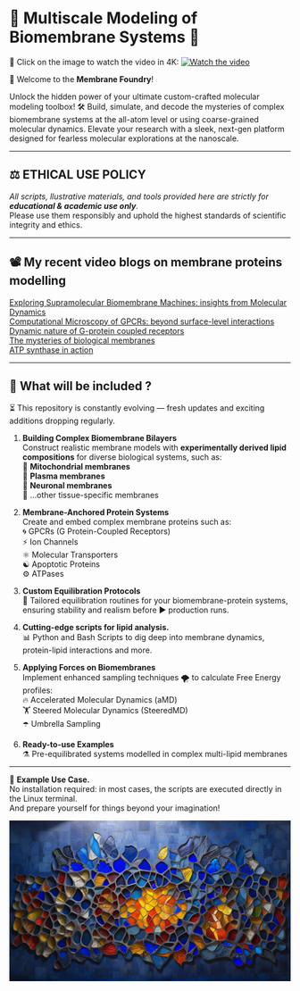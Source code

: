 # 🔷 Multiscale Modeling of Biomembrane Systems 🔷 

🎥 Click on the image to watch the video in 4K: 
[![Watch the video](https://img.youtube.com/vi/qgFmRrF_M9k/maxresdefault.jpg)](https://www.youtube.com/watch?v=qgFmRrF_M9k)

👑 Welcome to the **Membrane Foundry**!

Unlock the hidden power of your ultimate custom-crafted molecular modeling toolbox! 🛠️
Build, simulate, and decode the mysteries of complex biomembrane systems at the all-atom level or using coarse-grained molecular dynamics. Elevate your research with a sleek, next-gen platform designed for fearless molecular explorations at the nanoscale.


---

## ⚖️ ETHICAL USE POLICY

_All scripts, llustrative materials, and tools provided here are strictly for **educational & academic use only**._  
Please use them responsibly and uphold the highest standards of scientific integrity and ethics.  

---

## 📽️ My recent video blogs on membrane proteins modelling

[Exploring Supramolecular Biomembrane Machines: insights from Molecular Dynamics](https://www.linkedin.com/pulse/exploring-supramolecular-biomembrane-machines-insights-gleb-novikov-b0nxe/?trackingId=apAbfz3rTyyBr77sc30CNA%3D%3D)  
[Computational Microscopy of GPCRs: beyond surface-level interactions](https://www.linkedin.com/pulse/computational-microscopy-gpcr-activation-beyond-gleb-novikov-y5rwe/?trackingId=apAbfz3rTyyBr77sc30CNA%3D%3D)  
[Dynamic nature of G-protein coupled receptors](https://www.linkedin.com/pulse/dynamic-nature-g-protein-coupled-receptors-gleb-novikov-nqife/?trackingId=cF91wcgOQROa8aNq3cYnog%3D%3D)  
[The mysteries of biological membranes](https://www.linkedin.com/pulse/mysteries-biological-membranes-gleb-novikov-aqbve/?trackingId=cF91wcgOQROa8aNq3cYnog%3D%3D)  
[ATP synthase in action](https://www.linkedin.com/pulse/atp-synthase-action-gleb-novikov-nkxhe/?trackingId=E7O4HNQBQ8ecLOVouhXjlw%3D%3D) 


---

## 🚀 What will be included ?

⏳ This repository is constantly evolving — fresh updates and exciting additions dropping regularly.

1. **Building Complex Biomembrane Bilayers**  
   Construct realistic membrane models with **experimentally derived lipid compositions** for diverse biological systems, such as:  
     🔋 **Mitochondrial membranes**  
     🧫 **Plasma membranes**  
     🧠 **Neuronal membranes**  
     🧱 …other tissue-specific membranes

2. **Membrane-Anchored Protein Systems**  
   Create and embed complex membrane proteins such as:  
     🌀 GPCRs (G Protein-Coupled Receptors)  
     ⚡ Ion Channels  
     ⚛️ Molecular Transporters  
     ☯️ Apoptotic Proteins  
     ⚙️ ATPases 

3. **Custom Equilibration Protocols**  
   🔧 Tailored equilibration routines for your biomembrane-protein systems, ensuring stability and realism before ▶️ production runs.  

4. **Cutting-edge scripts for lipid analysis.**  
   📊 Python and Bash Scripts to dig deep into membrane dynamics, protein-lipid interactions and more.  

5. **Applying Forces on Biomembranes**  
   Implement enhanced sampling techniques 🌪️  to calculate Free Energy profiles:  
     🔥 Accelerated Molecular Dynamics (aMD)  
     🏋️ Steered Molecular Dynamics (SteeredMD)  
     ☂️ Umbrella Sampling  

6. **Ready-to-use Examples**  
   ⚗️ Pre-equilibrated systems modelled in complex multi-lipid membranes

---

💠 **Example Use Case.**   
No installation required: in most cases, the scripts are executed directly in the Linux terminal.  
And prepare yourself for things beyond your imagination!

![embranefoundry_logo1](https://github.com/TheVisualHub/VisualFactory/blob/515274370914e1648776946c67e5a60b42da65e4/assets/embranefoundry_logo2.jpg)

